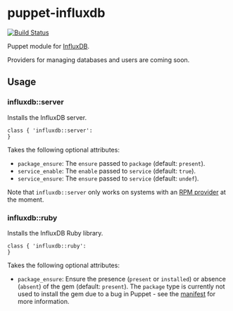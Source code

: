 puppet-influxdb
===============

[![Build Status](https://travis-ci.org/blom/puppet-influxdb.png)](https://travis-ci.org/blom/puppet-influxdb)

Puppet module for [InfluxDB][1].

Providers for managing databases and users are coming soon.

Usage
-----

### influxdb::server

Installs the InfluxDB server.

    class { 'influxdb::server':
    }

Takes the following optional attributes:

* `package_ensure`: The `ensure` passed to `package` (default: `present`).
* `service_enable`: The `enable` passed to `service` (default: `true`).
* `service_ensure`: The `ensure` passed to `service` (default: `undef`).

Note that `influxdb::server` only works on systems with an [RPM provider][2] at
the moment.

### influxdb::ruby

Installs the InfluxDB Ruby library.

    class { 'influxdb::ruby':
    }

Takes the following optional attributes:

* `package_ensure`: Ensure the presence (`present` or `installed`) or absence
  (`absent`) of the gem (default: `present`). The `package` type is currently
  not used to install the gem due to a bug in Puppet - see the [manifest][3]
  for more information.

[1]: http://influxdb.org/
[2]: http://docs.puppetlabs.com/references/latest/type.html#package-provider-rpm
[3]: https://github.com/blom/puppet-influxdb/blob/master/manifests/ruby.pp
